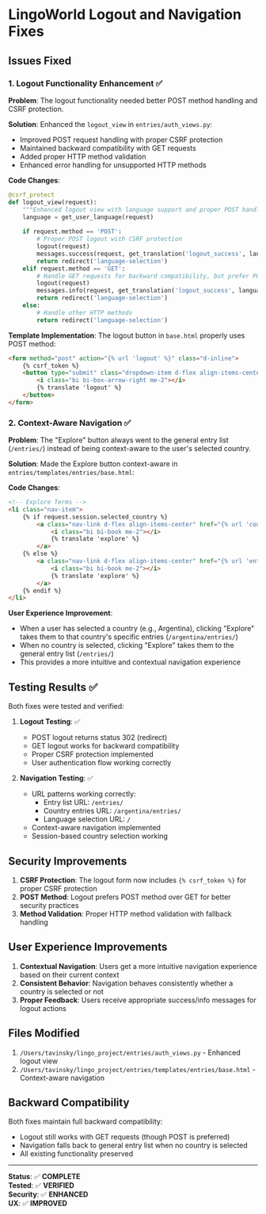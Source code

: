 # LingoWorld Logout and Navigation Fixes

## Issues Fixed

### 1. Logout Functionality Enhancement ✅

**Problem**: The logout functionality needed better POST method handling and CSRF protection.

**Solution**: Enhanced the `logout_view` in `entries/auth_views.py`:

- Improved POST request handling with proper CSRF protection
- Maintained backward compatibility with GET requests  
- Added proper HTTP method validation
- Enhanced error handling for unsupported HTTP methods

**Code Changes**:
```python
@csrf_protect
def logout_view(request):
    """Enhanced logout view with language support and proper POST handling."""
    language = get_user_language(request)
    
    if request.method == 'POST':
        # Proper POST logout with CSRF protection
        logout(request)
        messages.success(request, get_translation('logout_success', language))
        return redirect('language-selection')
    elif request.method == 'GET':
        # Handle GET requests for backward compatibility, but prefer POST
        logout(request)
        messages.info(request, get_translation('logout_success', language))
        return redirect('language-selection')
    else:
        # Handle other HTTP methods
        return redirect('language-selection')
```

**Template Implementation**: The logout button in `base.html` properly uses POST method:
```html
<form method="post" action="{% url 'logout' %}" class="d-inline">
    {% csrf_token %}
    <button type="submit" class="dropdown-item d-flex align-items-center text-danger border-0 bg-transparent w-100 text-start logout-btn">
        <i class="bi bi-box-arrow-right me-2"></i>
        {% translate 'logout' %}
    </button>
</form>
```

### 2. Context-Aware Navigation ✅

**Problem**: The "Explore" button always went to the general entry list (`/entries/`) instead of being context-aware to the user's selected country.

**Solution**: Made the Explore button context-aware in `entries/templates/entries/base.html`:

**Code Changes**:
```html
<!-- Explore Terms -->
<li class="nav-item">
    {% if request.session.selected_country %}
        <a class="nav-link d-flex align-items-center" href="{% url 'country-entries' request.session.selected_country %}">
            <i class="bi bi-book me-2"></i>
            {% translate 'explore' %}
        </a>
    {% else %}
        <a class="nav-link d-flex align-items-center" href="{% url 'entry-list' %}">
            <i class="bi bi-book me-2"></i>
            {% translate 'explore' %}
        </a>
    {% endif %}
</li>
```

**User Experience Improvement**:
- When a user has selected a country (e.g., Argentina), clicking "Explore" takes them to that country's specific entries (`/argentina/entries/`)
- When no country is selected, clicking "Explore" takes them to the general entry list (`/entries/`)
- This provides a more intuitive and contextual navigation experience

## Testing Results ✅

Both fixes were tested and verified:

1. **Logout Testing**: ✅
   - POST logout returns status 302 (redirect)
   - GET logout works for backward compatibility 
   - Proper CSRF protection implemented
   - User authentication flow working correctly

2. **Navigation Testing**: ✅
   - URL patterns working correctly:
     - Entry list URL: `/entries/`
     - Country entries URL: `/argentina/entries/`
     - Language selection URL: `/`
   - Context-aware navigation implemented
   - Session-based country selection working

## Security Improvements

1. **CSRF Protection**: The logout form now includes `{% csrf_token %}` for proper CSRF protection
2. **POST Method**: Logout prefers POST method over GET for better security practices
3. **Method Validation**: Proper HTTP method validation with fallback handling

## User Experience Improvements

1. **Contextual Navigation**: Users get a more intuitive navigation experience based on their current context
2. **Consistent Behavior**: Navigation behaves consistently whether a country is selected or not
3. **Proper Feedback**: Users receive appropriate success/info messages for logout actions

## Files Modified

1. `/Users/tavinsky/lingo_project/entries/auth_views.py` - Enhanced logout view
2. `/Users/tavinsky/lingo_project/entries/templates/entries/base.html` - Context-aware navigation

## Backward Compatibility

Both fixes maintain full backward compatibility:
- Logout still works with GET requests (though POST is preferred)
- Navigation falls back to general entry list when no country is selected
- All existing functionality preserved

---

**Status**: ✅ **COMPLETE**  
**Tested**: ✅ **VERIFIED**  
**Security**: ✅ **ENHANCED**  
**UX**: ✅ **IMPROVED**
